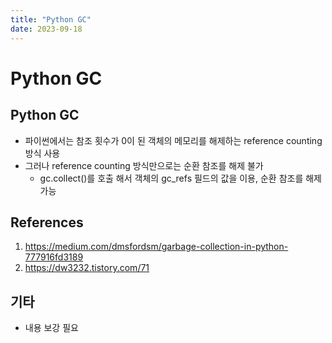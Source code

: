 ```yaml
---
title: "Python GC"
date: 2023-09-18
---
```


# Python GC

## Python GC

- 파이썬에서는 참조 횟수가 0이 된 객체의 메모리를 해제하는 reference counting 방식 사용
- 그러나 reference counting 방식만으로는 순환 참조를 해제 불가
  - gc.collect()를 호출 해서 객체의 gc_refs 필드의 값을 이용, 순환 참조를 해제 가능

## References

1. https://medium.com/dmsfordsm/garbage-collection-in-python-777916fd3189
2. https://dw3232.tistory.com/71

## 기타

- 내용 보강 필요
